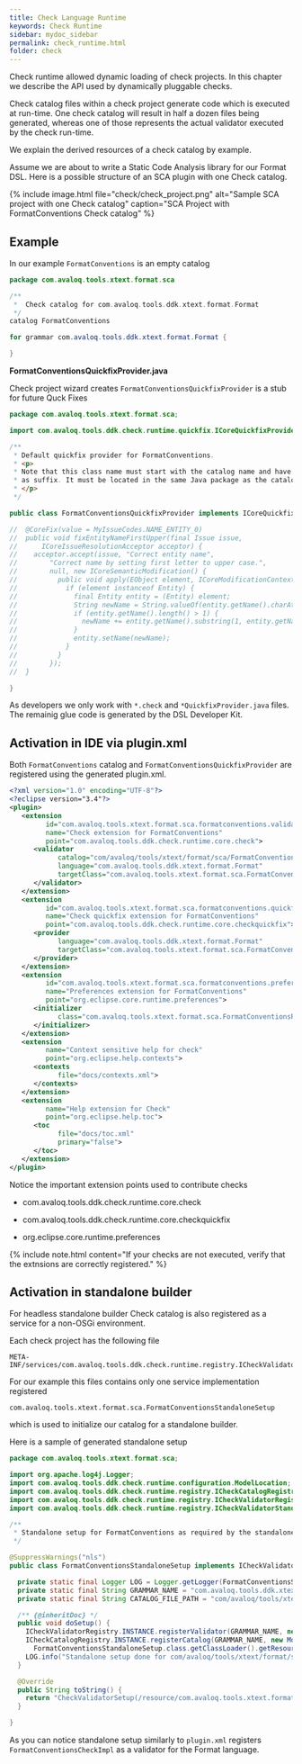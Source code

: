 ```yaml
---
title: Check Language Runtime
keywords: Check Runtime
sidebar: mydoc_sidebar
permalink: check_runtime.html
folder: check
---
```


Check runtime allowed dynamic loading of check projects.
In this chapter we describe the API used by dynamically pluggable checks.

Check catalog files within a check project generate code which is executed at run-time.
One check catalog will result in half a dozen files being generated, whereas one of those represents
the actual validator executed by the check run-time.

We explain the derived resources of a check catalog by example.

Assume we are about to write a Static Code Analysis library for our Format DSL. Here is a possible structure
of an SCA plugin with one Check catalog.

{% include image.html file="check/check_project.png" alt="Sample SCA project with one Check catalog" caption="SCA Project with FormatConventions Check catalog" %}

## Example

In our example `FormatConventions` is an empty catalog

``` java
package com.avaloq.tools.xtext.format.sca

/**
 *  Check catalog for com.avaloq.tools.ddk.xtext.format.Format
 */
catalog FormatConventions

for grammar com.avaloq.tools.ddk.xtext.format.Format {

}
```

**FormatConventionsQuickfixProvider.java**

Check project wizard creates `FormatConventionsQuickfixProvider` is a stub for future Quck Fixes

``` java
package com.avaloq.tools.xtext.format.sca;

import com.avaloq.tools.ddk.check.runtime.quickfix.ICoreQuickfixProvider;

/**
 * Default quickfix provider for FormatConventions.
 * <p>
 * Note that this class name must start with the catalog name and have <em>QuickfixProvider</em>
 * as suffix. It must be located in the same Java package as the catalog file.
 * </p>
 */

public class FormatConventionsQuickfixProvider implements ICoreQuickfixProvider  {

//  @CoreFix(value = MyIssueCodes.NAME_ENTITY_0)
//  public void fixEntityNameFirstUpper(final Issue issue,
//      ICoreIssueResolutionAcceptor acceptor) {
//    acceptor.accept(issue, "Correct entity name",
//        "Correct name by setting first letter to upper case.",
//        null, new ICoreSemanticModification() {
//          public void apply(EObject element, ICoreModificationContext context) {
//            if (element instanceof Entity) {
//              final Entity entity = (Entity) element;
//              String newName = String.valueOf(entity.getName().charAt(0)).toUpperCase();
//              if (entity.getName().length() > 1) {
//                newName += entity.getName().substring(1, entity.getName().length());
//              }
//              entity.setName(newName);
//            }
//          }
//        });
//  }

}
```

As developers we only work with `*.check` and `*QuickfixProvider.java` files.
The remainig glue code is generated by the DSL Developer Kit.

## Activation in IDE via plugin.xml

Both `FormatConventions` catalog and `FormatConventionsQuickfixProvider` are registered using the generated plugin.xml.

``` xml
<?xml version="1.0" encoding="UTF-8"?>
<?eclipse version="3.4"?>
<plugin>
   <extension
         id="com.avaloq.tools.xtext.format.sca.formatconventions.validator"
         name="Check extension for FormatConventions"
         point="com.avaloq.tools.ddk.check.runtime.core.check">
      <validator
            catalog="com/avaloq/tools/xtext/format/sca/FormatConventions.check"
            language="com.avaloq.tools.ddk.xtext.format.Format"
            targetClass="com.avaloq.tools.xtext.format.sca.FormatConventionsCheckImpl">
      </validator>
   </extension>
   <extension
         id="com.avaloq.tools.xtext.format.sca.formatconventions.quickfix"
         name="Check quickfix extension for FormatConventions"
         point="com.avaloq.tools.ddk.check.runtime.core.checkquickfix">
      <provider
            language="com.avaloq.tools.ddk.xtext.format.Format"
            targetClass="com.avaloq.tools.xtext.format.sca.FormatConventionsQuickfixProvider">
      </provider>
   </extension>
   <extension
         id="com.avaloq.tools.xtext.format.sca.formatconventions.preference"
         name="Preferences extension for FormatConventions"
         point="org.eclipse.core.runtime.preferences">
      <initializer
            class="com.avaloq.tools.xtext.format.sca.FormatConventionsPreferenceInitializer">
      </initializer>
   </extension>
   <extension
         name="Context sensitive help for check"
         point="org.eclipse.help.contexts">
      <contexts
            file="docs/contexts.xml">
      </contexts>
   </extension>
   <extension
         name="Help extension for Check"
         point="org.eclipse.help.toc">
      <toc
            file="docs/toc.xml"
            primary="false">
      </toc>
   </extension>
</plugin>
```

Notice the important extension points used to contribute checks

- com.avaloq.tools.ddk.check.runtime.core.check

- com.avaloq.tools.ddk.check.runtime.core.checkquickfix

- org.eclipse.core.runtime.preferences

{% include note.html content="If your checks are not executed, verify that the extnsions are correctly registered." %}

## Activation in standalone builder

For headless standalone builder Check catalog is also registered as a service for a non-OSGi environment.

Each check project has the following file

```
META-INF/services/com.avaloq.tools.ddk.check.runtime.registry.ICheckValidatorStandaloneSetup
```

For our example this files contains only one service implementation registered

```
com.avaloq.tools.xtext.format.sca.FormatConventionsStandaloneSetup
```

which is used to initialize our catalog for a standalone builder.

Here is a sample of generated standalone setup

``` java
package com.avaloq.tools.xtext.format.sca;

import org.apache.log4j.Logger;
import com.avaloq.tools.ddk.check.runtime.configuration.ModelLocation;
import com.avaloq.tools.ddk.check.runtime.registry.ICheckCatalogRegistry;
import com.avaloq.tools.ddk.check.runtime.registry.ICheckValidatorRegistry;
import com.avaloq.tools.ddk.check.runtime.registry.ICheckValidatorStandaloneSetup;

/**
 * Standalone setup for FormatConventions as required by the standalone builder.
 */

@SuppressWarnings("nls")
public class FormatConventionsStandaloneSetup implements ICheckValidatorStandaloneSetup {

  private static final Logger LOG = Logger.getLogger(FormatConventionsStandaloneSetup.class);
  private static final String GRAMMAR_NAME = "com.avaloq.tools.ddk.xtext.format.Format";
  private static final String CATALOG_FILE_PATH = "com/avaloq/tools/xtext/format/sca/FormatConventions.check";

  /** {@inheritDoc} */
  public void doSetup() {
    ICheckValidatorRegistry.INSTANCE.registerValidator(GRAMMAR_NAME, new FormatConventionsCheckImpl());
    ICheckCatalogRegistry.INSTANCE.registerCatalog(GRAMMAR_NAME, new ModelLocation(
      FormatConventionsStandaloneSetup.class.getClassLoader().getResource(CATALOG_FILE_PATH), CATALOG_FILE_PATH));
    LOG.info("Standalone setup done for com/avaloq/tools/xtext/format/sca/FormatConventions.check");
  }

  @Override
  public String toString() {
    return "CheckValidatorSetup(/resource/com.avaloq.tools.xtext.format.sca/src/com/avaloq/tools/xtext/format/sca/FormatConventions.check)";
  }

}
```

As you can notice standalone setup similarly to `plugin.xml` registers `FormatConventionsCheckImpl` as a validator for the Format language.
